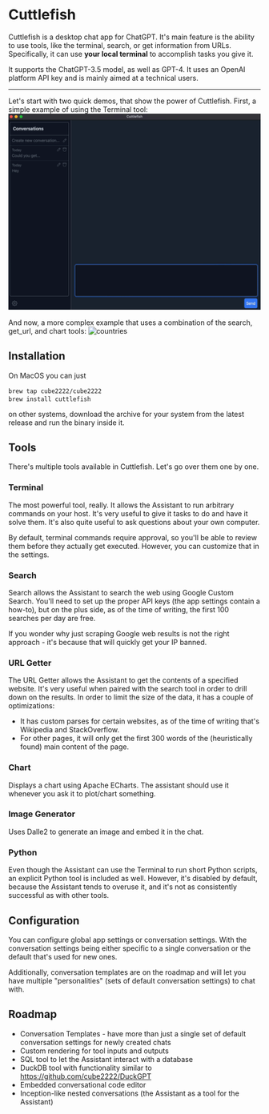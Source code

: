 # Cuttlefish

Cuttlefish is a desktop chat app for ChatGPT. It's main feature is the ability to use tools, like the terminal, search, or get information from URLs. Specifically, it can use **your local terminal** to accomplish tasks you give it.

It supports the ChatGPT-3.5 model, as well as GPT-4. It uses an OpenAI platform API key and is mainly aimed at a technical users.

---

Let's start with two quick demos, that show the power of Cuttlefish. First, a simple example of using the Terminal tool:
![wifi-approvals](demo/wifi-approvals.gif)

And now, a more complex example that uses a combination of the search, get_url, and chart tools:
![countries](demo/countries.gif)

## Installation
On MacOS you can just
```
brew tap cube2222/cube2222
brew install cuttlefish
```

on other systems, download the archive for your system from the latest release and run the binary inside it.

## Tools
There's multiple tools available in Cuttlefish. Let's go over them one by one.

### Terminal
The most powerful tool, really. It allows the Assistant to run arbitrary commands on your host. It's very useful to give it tasks to do and have it solve them. It's also quite useful to ask questions about your own computer.

By default, terminal commands require approval, so you'll be able to review them before they actually get executed. However, you can customize that in the settings.

### Search
Search allows the Assistant to search the web using Google Custom Search. You'll need to set up the proper API keys (the app settings contain a how-to), but on the plus side, as of the time of writing, the first 100 searches per day are free.

If you wonder why just scraping Google web results is not the right approach - it's because that will quickly get your IP banned.

### URL Getter
The URL Getter allows the Assistant to get the contents of a specified website. It's very useful when paired with the search tool in order to drill down on the results. In order to limit the size of the data, it has a couple of optimizations:

- It has custom parses for certain websites, as of the time of writing that's Wikipedia and StackOverflow.
- For other pages, it will only get the first 300 words of the (heuristically found) main content of the page.

### Chart
Displays a chart using Apache ECharts. The assistant should use it whenever you ask it to plot/chart something.

### Image Generator
Uses Dalle2 to generate an image and embed it in the chat.

### Python
Even though the Assistant can use the Terminal to run short Python scripts, an explicit Python tool is included as well.
However, it's disabled by default, because the Assistant tends to overuse it, and it's not as consistently successful as with other tools.

## Configuration
You can configure global app settings or conversation settings. With the conversation settings being either specific to a single conversation or the default that's used for new ones.

Additionally, conversation templates are on the roadmap and will let you have multiple "personalities" (sets of default conversation settings) to chat with.

## Roadmap
- Conversation Templates - have more than just a single set of default conversation settings for newly created chats
- Custom rendering for tool inputs and outputs
- SQL tool to let the Assistant interact with a database
- DuckDB tool with functionality similar to https://github.com/cube2222/DuckGPT
- Embedded conversational code editor
- Inception-like nested conversations (the Assistant as a tool for the Assistant)
